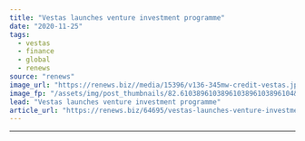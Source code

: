 ```yaml
---
title: "Vestas launches venture investment programme"
date: "2020-11-25"
tags: 
  - vestas
  - finance
  - global
  - renews
source: "renews"
image_url: "https://renews.biz//media/15396/v136-345mw-credit-vestas.jpg?mode=crop&width=770&heightratio=0.6103896103896103896103896104&slimmage=true"
image_fp: "/assets/img/post_thumbnails/82.6103896103896103896103896104&slimmage=true"
lead: "Vestas launches venture investment programme"
article_url: "https://renews.biz/64695/vestas-launches-venture-investment-programme/"
---
```


---
